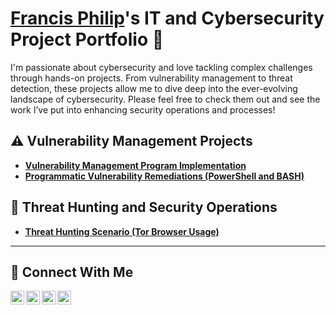 # <a href="https://www.linkedin.com/in/Francis Philip/">Francis Philip</a>'s IT and Cybersecurity Project Portfolio 🔐

I'm passionate about cybersecurity and love tackling complex challenges through hands-on projects. From vulnerability management to threat detection, these projects allow me to dive deep into the ever-evolving landscape of cybersecurity. Please feel free to check them out and see the work I’ve put into enhancing security operations and processes!


## ⚠️ Vulnerability Management Projects

- **[Vulnerability Management Program Implementation](https://github.com/joshcybertest/vulnerability-management-program)**
- **[Programmatic Vulnerability Remediations (PowerShell and BASH)](https://github.com/joshcybertest/programmatic-vulnerability-remediations)**

## 🚨 Threat Hunting and Security Operations

- **[Threat Hunting Scenario (Tor Browser Usage)](https://github.com/joshmadakor0/threat-hunting-scenario-tor)**

<hr/>

## 🤳 Connect With Me

[<img align="left" alt="__FrancisPhilip_________ | YouTube" width="22px" src="https://cdn.jsdelivr.net/npm/simple-icons@v3/icons/youtube.svg" />][youtube]
[<img align="left" alt="____FrancisPhilip_______ | Twitter" width="22px" src="https://cdn.jsdelivr.net/npm/simple-icons@v3/icons/twitter.svg" />][twitter]
[<img align="left" alt="___FrancisPhilip________ | LinkedIn" width="22px" src="https://cdn.jsdelivr.net/npm/simple-icons@v3/icons/linkedin.svg" />][linkedin]
[<img align="left" alt="_____FrancisPhilip______ | Instagram" width="22px" src="https://cdn.jsdelivr.net/npm/simple-icons@v3/icons/instagram.svg" />][instagram]

[twitter]: https://twitter.com/______FrancisPhilip_____
[youtube]: https://www.youtube.com/c/_______FrancisPhilip____
[instagram]: https://www.instagram.com/____FrancisPhilip_______
[linkedin]: https://linkedin.com/in/______FrancisPhilip_____

<!--
<img width="35" alt="image" src="https://github.com/user-attachments/assets/2f41c7cd-5ea8-4475-b451-a37161b6c3fb"> 
<img width="35" alt="image" src="https://github.com/user-attachments/assets/77649969-9910-4994-8b96-74a116cfb2a8">
-->
